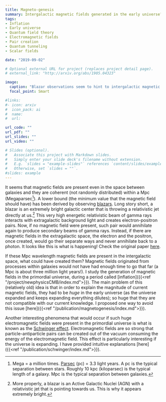```yaml
---
title: Magneto-genesis
summary: Intergalactic magnetic fields generated in the early universe?
tags:
- Inflation
- Early universe
- Quantum field theory
- Electromagnetic fields
- Pair creation
- Quantum tunneling
- Scalar fields

date: "2019-09-02"

# Optional external URL for project (replaces project detail page).
# external_link: "http://arxiv.org/abs/1905.04323"

image:
  caption: "Blazar observations seem to hint to intergalactic magnetic fields. Image credit: [NASA](https://images-assets.nasa.gov/image/PIA20912/PIA20912~small.jpg)"
  focal_point: Smart

#links:
#- icon: arxiv
#  icon_pack: ai
#  name:
#  url: 

url_code: ""
url_pdf: ""
url_slides: ""
url_video: ""

# Slides (optional).
#   Associate this project with Markdown slides.
#   Simply enter your slide deck's filename without extension.
#   E.g. `slides = "example-slides"` references `content/slides/example-slides.md`.
#   Otherwise, set `slides = ""`.
#slides: example
---
```

It seems that magnetic fields are present even in the space between galaxies and they are coherent (not randomly distributed) within a Mpc (Megaparsec[^1]). A lower bound (the minimum value that the magnetic field should have) has been derived by observing [blazars](https://en.wikipedia.org/wiki/Blazar). Long story short, a blazar is an extremely bright galactic center that is throwing a relativistic jet directly at us.[^2] This very high energetic relativistic beam of gamma rays interacts with extragalactic background light and creates electron-positron pairs. Now, if no magnetic field were present, such pair would annihilate again to produce secondary beams of gamma rays. Instead, if there are magnetic fields in the extragalactic space, the electron and the positron, once created, would go their separate ways and never annihilate back to a photon. It looks like this is what is happening! Check the original paper [here](https://arxiv.org/pdf/1006.3504.pdf).

If these Mpc wavelength magnetic fields are present in the intergalactic space, what could have created them? Magnetic fields originated from processes within galaxies would not have had enough time to go that far (a Mpc is about three million light years!). I study the generation of magnetic fields in the primordial universe, during a period called [inflation]({{<ref "/project/newphysicsCMB/index.md">}}). The main problem of this (relatively old) idea is that in order to explain the magnitude of current magnetic fields, they had to be *huge* in the early universe (as the universe expanded and keeps expanding everything dilutes); so huge that they are not compatible with our current knowledge. I proposed one way to avoid this issue [here]({{<ref "/publication/magnetogenesis/index.md">}}).

Another interesting phenomena that would occur if such huge electromagnetic fields were present in the primordial universe is what is known as the [Schwinger effect](https://en.wikipedia.org/wiki/Schwinger_effect). Electromagnetic fields are so strong that particle-antiparticle pairs can be created out of the vacuum consuming the energy of the electromagnetic field. This effect is particularly interesting if the universe is expanding. I have provided intuitive explanations [here]({{<ref "/publication/schwinger/index.md">}}).

[^1]: Mega = a million times. [Parsec](https://en.wikipedia.org/wiki/Parsec) (pc) = 3.3 light years. A pc is the typical separation between stars. Roughly 10 kpc (kiloparsec) is the typical length of a galaxy. Mpc is the typical separation between galaxies.
[^2]: More properly, a blazar is an Active Galactic Nuclei (AGN) with a relativistic jet that is pointing towards us. This is why it appears extremely bright.